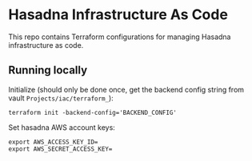 # Hasadna Infrastructure As Code

This repo contains Terraform configurations for managing Hasadna infrastructure as code.

## Running locally

Initialize (should only be done once, get the backend config string from vault `Projects/iac/terraform_`):

```
terraform init -backend-config='BACKEND_CONFIG'
```

Set hasadna AWS account keys:

```
export AWS_ACCESS_KEY_ID=
export AWS_SECRET_ACCESS_KEY=
```
